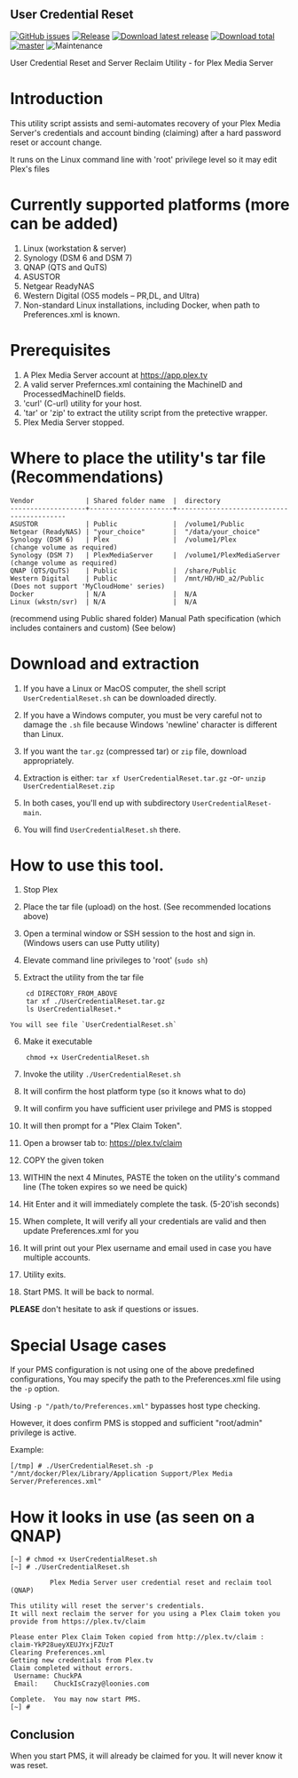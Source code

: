 ## User Credential Reset

[![GitHub issues](https://img.shields.io/github/issues/ChuckPa/UserCredentialReset.svg?style=flat)](https://github.com/ChuckPa/UserCredentialReset/issues)
[![Release](https://img.shields.io/github/release/ChuckPa/UserCredentialReset.svg?style=flat)](https://github.com/ChuckPa/UserCredentialReset/releases/latest)
[![Download latest release](https://img.shields.io/github/downloads/ChuckPa/UserCredentialReset/latest/total.svg)](https://github.com/ChuckPa/UserCredentialReset/releases/latest)
[![Download total](https://img.shields.io/github/downloads/ChuckPa/UserCredentialReset/total.svg)](https://github.com/ChuckPa/PlexDBRepair/releases)
[![master](https://img.shields.io/badge/master-stable-green.svg?maxAge=2592000)]('')
![Maintenance](https://img.shields.io/badge/Maintained-Yes-green.svg)


User Credential Reset and Server Reclaim Utility
                - for Plex Media Server


# Introduction

This utility script assists and semi-automates recovery of your Plex Media Server's credentials and account binding (claiming)
after a hard password reset or account change.

It runs on the Linux command line with 'root' privilege level so it may edit Plex's files


# Currently supported platforms (more can be added)

1. Linux (workstation & server)
2. Synology (DSM 6 and DSM 7)
3. QNAP (QTS and QuTS)
4. ASUSTOR
5. Netgear ReadyNAS
6. Western Digital (OS5 models – PR,DL, and Ultra)
7. Non-standard Linux installations, including Docker, when path to Preferences.xml is known.

# Prerequisites

1. A Plex Media Server account at https://app.plex.tv
2. A valid server Prefernces.xml containing the MachineID and ProcessedMachineID fields.
3. 'curl'  (C-url) utility for your host.
4. 'tar' or 'zip' to extract the utility script from the pretective wrapper.
5. Plex Media Server stopped.

# Where to place the utility's tar file (Recommendations)
```
Vendor             | Shared folder name  |  directory
-------------------+---------------------+------------------------------------------
ASUSTOR            | Public              |  /volume1/Public
Netgear (ReadyNAS) | "your_choice"       |  "/data/your_choice"
Synology (DSM 6)   | Plex                |  /volume1/Plex             (change volume as required)
Synology (DSM 7)   | PlexMediaServer     |  /volume1/PlexMediaServer  (change volume as required)
QNAP (QTS/QuTS)    | Public              |  /share/Public
Western Digital    | Public              |  /mnt/HD/HD_a2/Public      (Does not support 'MyCloudHome' series)
Docker             | N/A                 |  N/A
Linux (wkstn/svr)  | N/A                 |  N/A
```

(recommend using Public shared folder)
Manual Path specification (which includes containers and custom) (See below)

# Download and extraction

1.  If you have a Linux or MacOS computer,  the shell script `UserCredentialReset.sh` can be downloaded directly.
2.  If you have a Windows computer,  you must be very careful not to damage the `.sh` file because Windows 'newline' character is different than Linux.
3.  If you want the `tar.gz` (compressed tar) or `zip` file,  download appropriately.
4.  Extraction is either:
        `tar xf UserCredentialReset.tar.gz`
    -or-
        `unzip UserCredentialReset.zip`

5.  In both cases,  you'll end up with subdirectory `UserCredentialReset-main`.
6.  You will find `UserCredentialReset.sh` there.





# How to use this tool.

1.   Stop Plex

2.  Place the tar file (upload) on the host.  (See recommended locations above)

3.  Open a terminal window or SSH session to the host and sign in.
    (Windows users can use Putty utility)

4.  Elevate command line privileges to 'root'  (`sudo sh`)

5.  Extract the utility from the tar file
```
    cd DIRECTORY_FROM_ABOVE
    tar xf ./UserCredentialReset.tar.gz
    ls UserCredentialReset.*
```
    You will see file `UserCredentialReset.sh`

6.  Make it executable
```
    chmod +x UserCredentialReset.sh
```
7.  Invoke the utility  `./UserCredentialReset.sh`

8.  It will confirm the host platform type (so it knows what to do)

9.  It will confirm you have sufficient user privilege and PMS is stopped

10.  It will then prompt for a "Plex Claim Token".

11.  Open a browser tab to:    https://plex.tv/claim

12.  COPY the given token

13.  WITHIN the next 4 Minutes,     PASTE the token on the utility's command line
    (The token expires so we need be quick)

14.  Hit Enter and it will immediately complete the task. (5-20'ish seconds)

15.  When complete,  It will verify all your credentials are valid and then update Preferences.xml for you

16.  It will print out your Plex username and email used in case you have multiple accounts.

17.  Utility exits.

18.  Start PMS.  It will be back to normal.


**PLEASE** don't hesitate to ask if questions or issues.


# Special Usage cases

  If your PMS configuration is not using one of the above predefined configurations,
  You may specify the path to the Preferences.xml file using the `-p` option.

  Using `-p "/path/to/Preferences.xml"` bypasses host type checking.

  However, it does confirm PMS is stopped and sufficient "root/admin" privilege is active.

  Example:
  ```
  [/tmp] # ./UserCredentialReset.sh -p "/mnt/docker/Plex/Library/Application Support/Plex Media Server/Preferences.xml"
  ```


# How it looks in use  (as seen on a QNAP)

```
[~] # chmod +x UserCredentialReset.sh
[~] # ./UserCredentialReset.sh

          Plex Media Server user credential reset and reclaim tool (QNAP)

This utility will reset the server's credentials.
It will next reclaim the server for you using a Plex Claim token you provide from https://plex.tv/claim

Please enter Plex Claim Token copied from http://plex.tv/claim : claim-YkP28ueyXEUJYxjFZUzT
Clearing Preferences.xml
Getting new credentials from Plex.tv
Claim completed without errors.
 Username: ChuckPA
 Email:    ChuckIsCrazy@loonies.com

Complete.  You may now start PMS.
[~] #
```

## Conclusion

When you start PMS,  it will already be claimed for you.
It will never know it was reset.
